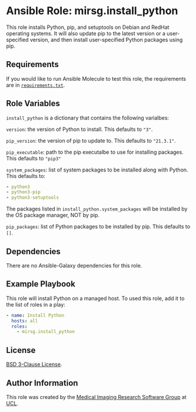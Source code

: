 # Ansible Role: mirsg.install_python

This role installs Python, pip, and setuptools on Debian and RedHat operating systems. It will also update pip to the latest version or a
user-specified version, and then install user-specified Python packages using pip.

## Requirements

If you would like to run Ansible Molecule to test this role, the requirements are in [`requirements.txt`](https://github.com/UCL-MIRSG/ansible-role-install-python/blob/main/requirements.txt).

## Role Variables

`install_python` is a dictionary that contains the following varialbes:

`version`: the version of Python to install. This defaults to `"3"`.

`pip_version`: the version of pip to update to. This defaults to `"21.3.1"`.

`pip_executable`: path to the pip executalbe to use for installing packages. This defaults to `"pip3"`

`system_packages`: list of system packages to be installed along with Python. This defaults to:

```yaml
- python3
- python3-pip
- python3-setuptools
```

The packages listed in `install_python.system_packages` will be installed by the OS package manager, NOT by pip.

`pip_packages`: list of Python packages to be installed by pip. This defaults to `[]`.

## Dependencies

There are no Ansible-Galaxy dependencies for this role.

## Example Playbook

This role will install Python on a managed host. To used this role, add it to the list of roles in a play:

```yaml
- name: Install Python
  hosts: all
  roles:
    - mirsg.install_python
```

## License

[BSD 3-Clause License](https://github.com/UCL-MIRSG/ansible-role-install-python/blob/main/LICENSE).

## Author Information

This role was created by the [Medical Imaging Research Software Group](https://www.ucl.ac.uk/advanced-research-computing/expertise/research-software-development/medical-imaging-research-software-group) at [UCL](https://www.ucl.ac.uk/).
